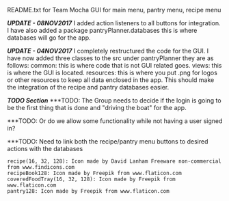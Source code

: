 README.txt for Team Mocha GUI for main menu, pantry menu, recipe menu



***UPDATE - 08NOV2017*** 
I added action listeners to all buttons for integration.  I have also added a package pantryPlanner.databases this is where databases will go for the app.


***UPDATE - 04NOV2017*** 
I completely restructured the code for the GUI.  I have now added three classes to the src under pantryPlanner they are as follows: common: this is where code that is not GUI related goes.  views: this is where the GUI is located.  resources: this is where you put .png for logos or other resources to keep all data enclosed in the app.  This should make the integration of the recipe and pantry databases easier.



***TODO Section***
***TODO: The Group needs to decide if the login is going to be the first thing that is done and "driving the boat" for the app.

***TODO: Or do we allow some functionality while not having a user signed in?

***TODO: Need to link both the recipe/pantry menu buttons to desired actions with the databases




~~~~~~~~~~~~~~~~~~Icon Creator Credit~~~~~~~~~~~~~~~~~~~~~~~~~~~~~
recipe(16, 32, 128): Icon made by David Lanham Freeware non-commercial from www.findicons.com
recipeBook128: Icon made by Freepik from www.flaticon.com 
coveredFoodTray(16, 32, 128): Icon made by Freepik from www.flaticon.com 
pantry128: Icon made by Freepik from www.flaticon.com 
